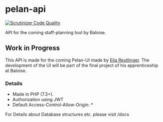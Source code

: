# pelan-api
[![Scrutinizer Code Quality](https://scrutinizer-ci.com/g/baloise/pelan-api/badges/quality-score.png?b=master)](https://scrutinizer-ci.com/g/baloise/pelan-api/?branch=master)

API for the coming staff-planning tool by Baloise.


## Work in Progress
This API is made for the coming Pelan-UI made by [Elia Reutlinger](https://github.com/eliareutlinger).
The development of the UI will be part of the final project of his apprenticeship at Baloise.

### Details
- Made in PHP (7.3+).
- Authorization using JWT
- Default Access-Control-Allow-Origin: *

For Details about Database structures etc. please visit /docs
